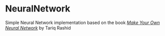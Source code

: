 # NeuralNetwork
Simple Neural Network implementation based on the book [_Make Your Own Neural Network_](http://makeyourownneuralnetwork.blogspot.com/) by Tariq Rashid
